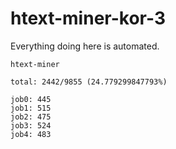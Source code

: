 # htext-miner-kor-3

Everything doing here is automated.

```
htext-miner

total: 2442/9855 (24.779299847793%)

job0: 445
job1: 515
job2: 475
job3: 524
job4: 483
```